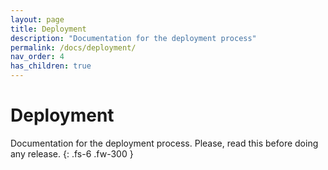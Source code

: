 ```yaml
---
layout: page
title: Deployment
description: "Documentation for the deployment process"
permalink: /docs/deployment/
nav_order: 4
has_children: true
---
```


# Deployment

Documentation for the deployment process. Please, read this before doing any release.
{: .fs-6 .fw-300 }
